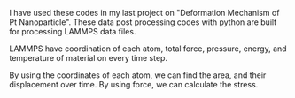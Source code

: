 I have used these codes in my last project on "Deformation Mechanism of Pt Nanoparticle". These data post processing codes with python are built for processing LAMMPS data files. 


LAMMPS have coordination of each atom, total force, pressure, energy, and temperature of material on every time step.

By using the coordinates of each atom, we can find the area, and their displacement over time. By using force, we can calculate the stress. 
